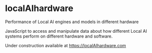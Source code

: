 # localAIhardware
Performance of Local AI engines and models in different hardware

JavaScript to access and manipulate data about how different Local AI systems perform on different hardware and software.

Under construction available at https://localAIhardware.com
